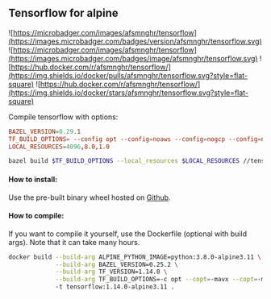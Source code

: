 ## Tensorflow for alpine

![https://microbadger.com/images/afsmnghr/tensorflow](https://images.microbadger.com/badges/version/afsmnghr/tensorflow.svg)
![https://microbadger.com/images/afsmnghr/tensorflow](https://images.microbadger.com/badges/image/afsmnghr/tensorflow.svg)
![https://hub.docker.com/r/afsmnghr/tensorflow/](https://img.shields.io/docker/pulls/afsmnghr/tensorflow.svg?style=flat-square)
![https://hub.docker.com/r/afsmnghr/tensorflow/](https://img.shields.io/docker/stars/afsmnghr/tensorflow.svg?style=flat-square)

Compile tensorflow with options:

```conf
BAZEL_VERSION=0.29.1
TF_BUILD_OPTIONS= --config opt --config=noaws --config=nogcp --config=nohdfs --config=nonccl
LOCAL_RESOURCES=4096,8.0,1.0
```

```sh
bazel build $TF_BUILD_OPTIONS --local_resources $LOCAL_RESOURCES //tensorflow/tools/pip_package:build_pip_package
```

#### How to install:

Use the pre-built binary wheel hosted on [Github](https://github.com/AfsmNGhr/alpine-tensorflow/releases).

#### How to compile:

If you want to compile it yourself, use the Dockerfile (optional with build args). Note that it can take many hours.

```sh
docker build --build-arg ALPINE_PYTHON_IMAGE=python:3.8.0-alpine3.11 \
             --build-arg BAZEL_VERSION=0.25.2 \
             --build-arg TF_VERSION=1.14.0 \
             --build-arg TF_BUILD_OPTIONS=-c opt --copt=-mavx --copt=-mavx2 --copt=-mfma --copt=-mfpmath=both --copt=-msse4.2
             -t tensorflow:1.14.0-alpine3.11 .
```
